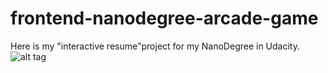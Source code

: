 frontend-nanodegree-arcade-game
===============================

Here is my "interactive resume"project for my NanoDegree in Udacity.
![alt tag](https://github.com/zvdifo/P3-arcadeGame.git/images/gamescene.PNG)
